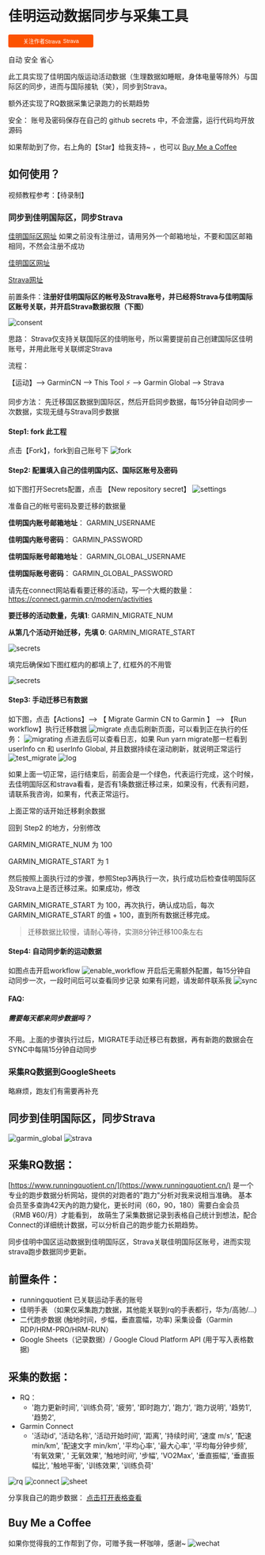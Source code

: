 # 佳明运动数据同步与采集工具

<a style="display:inline-block;background-color:#FC5200;color:#fff;padding:5px 10px 5px 30px;font-size:11px;font-family:Helvetica, Arial, sans-serif;white-space:nowrap;text-decoration:none;background-repeat:no-repeat;background-position:10px center;border-radius:3px;background-image:url('https://badges.strava.com/logo-strava-echelon.png')" href='https://strava.com/athletes/84396978' target="_clean">
  关注作者Strava
  <img src='https://badges.strava.com/logo-strava.png' alt='Strava' style='margin-left:2px;vertical-align:text-bottom' height=13 width=51 />
</a>


自动 安全 省心

此工具实现了佳明国内版运动活动数据（生理数据如睡眠，身体电量等除外）与国际区的同步，进而与国际接轨（笑），同步到Strava。

额外还实现了RQ数据采集记录跑力的长期趋势


安全：
账号及密码保存在自己的 github secrets 中，不会泄露，运行代码均开放源码

如果帮助到了你，右上角的【Star】给我支持~ ，也可以 [Buy Me a Coffee](#buy-me-a-coffee)


## 如何使用？

视频教程参考：【待录制】

### 同步到佳明国际区，同步Strava

[佳明国际区网址](https://connect.garmin.com/signin/) 如果之前没有注册过，请用另外一个邮箱地址，不要和国区邮箱相同，不然会注册不成功

[佳明国区网址](https://connect.garmin.cn/signin/)

[Strava网址](https://www.strava.com/)

前置条件：**注册好佳明国际区的帐号及Strava账号，并已经将Strava与佳明国际区账号关联，并开启Strava数据权限（下图）**


![consent](./assets/consent.png)

思路： Strava仅支持关联国际区的佳明账号，所以需要提前自己创建国际区佳明账号，并用此账号关联绑定Strava

流程：

【运动】--> GarminCN --> This Tool ⚡ --> Garmin Global --> Strava

同步方法： 
先迁移国区数据到国际区，然后开启同步数据，每15分钟自动同步一次数据，实现无缝与Strava同步数据

#### Step1: fork 此工程
点击【Fork】，fork到自己账号下
![fork](./assets/fork.jpg)

#### Step2: 配置填入自己的佳明国内区、国际区账号及密码

如下图打开Secrets配置，点击 【New repository secret】
![settings](./assets/settings.jpg)

准备自己的帐号密码及要迁移的数据量

**佳明国内账号邮箱地址**：
GARMIN_USERNAME

**佳明国内账号密码**：
GARMIN_PASSWORD

**佳明国际账号邮箱地址**：
GARMIN_GLOBAL_USERNAME

**佳明国际账号密码**：
GARMIN_GLOBAL_PASSWORD

请先在connect网站看看要迁移的活动，写一个大概的数量： https://connect.garmin.cn/modern/activities

**要迁移的活动数量，先填1**:
GARMIN_MIGRATE_NUM

**从第几个活动开始迁移，先填 0**:
GARMIN_MIGRATE_START

![secrets](./assets/secrets.jpg) 

填完后确保如下图红框内的都填上了, 红框外的不用管

![secrets](./assets/secrets_ok1.png)

#### Step3: 手动迁移已有数据
如下图，点击【Actions】--> 【 Migrate Garmin CN to Garmin 】 --> 【Run workflow】执行迁移数据
![migrate](./assets/migrate.jpg)
点击后刷新页面，可以看到正在执行的任务：
![migrating](./assets/migrating.jpg)
点进去后可以查看日志，如果 Run yarn migrate那一栏看到 userInfo cn 和 userInfo Global, 并且数据持续在滚动刷新，就说明正常运行
![test_migrate](./assets/test_migrate.png)
![log](./assets/log.jpg)

如果上面一切正常，运行结束后，前面会是一个绿色，代表运行完成，这个时候，去佳明国际区和strava看看，是否有1条数据迁移过来，如果没有，代表有问题，请联系我咨询，如果有，代表正常运行。

上面正常的话开始迁移剩余数据

回到 Step2 的地方，分别修改

GARMIN_MIGRATE_NUM 为 100

GARMIN_MIGRATE_START 为 1

然后按照上面执行过的步骤，参照Step3再执行一次，执行成功后检查佳明国际区及Strava上是否迁移过来。如果成功，修改

GARMIN_MIGRATE_START 为 100，再次执行，确认成功后，每次 GARMIN_MIGRATE_START 的值 + 100，直到所有数据迁移完成。

> 迁移数据比较慢，请耐心等待，实测8分钟迁移100条左右


#### Step4: 自动同步新的运动数据
如图点击开启workflow
![enable_workflow](./assets/enable_workflow.jpg)
开启后无需额外配置，每15分钟自动同步一次，一段时间后可以查看同步记录
如果有问题，请发邮件联系我
![sync](./assets/sync.jpg)

#### FAQ:
##### 需要每天都来同步数据吗？
不用。上面的步骤执行过后，MIGRATE手动迁移已有数据，再有新跑的数据会在SYNC中每隔15分钟自动同步

### 采集RQ数据到GoogleSheets
略麻烦，跑友们有需要再补充



## 同步到佳明国际区，同步Strava

![garmin_global](./assets/garmin_global.png)
![strava](./assets/strava.png)


## 采集RQ数据：

[https://www.runningquotient.cn/](https://www.runningquotient.cn/) 是一个专业的跑步数据分析网站，提供的对跑者的"跑力"分析对我来说相当准确。
基本会员至多查詢42天內的跑力變化，更长时间（60，90，180）需要白金会员（RMB ¥60/月）才能看到， 故萌生了采集数据记录到表格自己统计到想法，配合Connect的详细统计数据，可以分析自己的跑步能力长期趋势。

同步佳明中国区运动数据到佳明国际区，Strava关联佳明国际区账号，进而实现strava跑步数据同步更新。

## 前置条件：

- runningquotient 已关联运动手表的账号
- 佳明手表 （如果仅采集跑力数据，其他能关联到rq的手表都行，华为/高驰/...）
- 二代跑步数据 (触地时间，步幅，垂直震幅，功率) 采集设备（Garmin RDP/HRM-PRO/HRM-RUN）
- Google Sheets（记录数据）/ Google Cloud Platform API (用于写入表格数据)

## 采集的数据：

- RQ：
  - '跑力更新时间', '训练负荷', '疲劳', '即时跑力', '跑力', '跑力说明', '趋势1', '趋势2',
- Garmin Connect
  - '活动id', '活动名称', '活动开始时间', '距离', '持续时间', '速度 m/s', '配速 min/km', '配速文字 min/km', '平均心率', '最大心率', '平均每分钟步频', '有氧效果', '
    无氧效果', '触地时间', '步幅', 'VO2Max', '垂直振幅', '垂直振幅比', '触地平衡', '训练效果', '训练负荷'

![rq](./assets/rq.png)
![connect](./assets/connect.png)
![sheet](./assets/sheet.png)

分享我自己的跑步数据：
[点击打开表格查看](https://docs.google.com/spreadsheets/d/e/2PACX-1vRSk3aD6T3tFM-OA7Cl5BmFMJ7mdKriFgYvNQA6f5b8K6F_-CadaGa8TEjMmy-sIpOPfmdN1ktkhXxt/pubhtml?gid=0&single=true)


## Buy Me a Coffee
如果你觉得我的工作帮到了你，可赠予我一杯咖啡，感谢~
![wechat](./assets/wechat.jpg)
